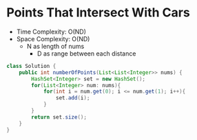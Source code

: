 # Points That Intersect With Cars

- Time Complexity: O(ND)
- Space Complexity: O(ND)
  - N as length of nums
    - D as range between each distance

```java
class Solution {
    public int numberOfPoints(List<List<Integer>> nums) {
        HashSet<Integer> set = new HashSet();
        for(List<Integer> num: nums){
            for(int i = num.get(0); i <= num.get(1); i++){
                set.add(i);
            }
        }
        return set.size();
    }
}
```
